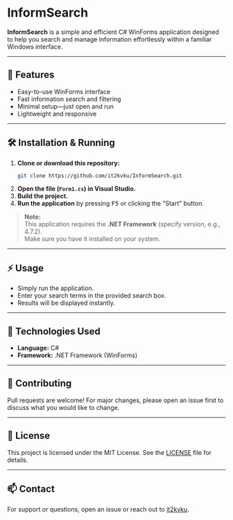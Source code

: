 # InformSearch

**InformSearch** is a simple and efficient C# WinForms application designed to help you search and manage information effortlessly within a familiar Windows interface.

---

## 🚀 Features

- Easy-to-use WinForms interface
- Fast information search and filtering
- Minimal setup—just open and run
- Lightweight and responsive

---

## 🛠️ Installation & Running

1. **Clone or download this repository:**
   ```bash
   git clone https://github.com/it2kvku/InformSearch.git
   ```
2. **Open the file (`Form1.cs`) in Visual Studio.**
3. **Build the project.**
4. **Run the application** by pressing <kbd>F5</kbd> or clicking the "Start" button.

> **Note:**  
> This application requires the **.NET Framework** (specify version, e.g., 4.7.2).  
> Make sure you have it installed on your system.

---

## ⚡ Usage

- Simply run the application.
- Enter your search terms in the provided search box.
- Results will be displayed instantly.

---

## 🧩 Technologies Used

- **Language:** C#
- **Framework:** .NET Framework (WinForms)

---

## 🤝 Contributing

Pull requests are welcome! For major changes, please open an issue first to discuss what you would like to change.

---

## 📄 License

This project is licensed under the MIT License. See the [LICENSE](LICENSE) file for details.

---

## 📫 Contact

For support or questions, open an issue or reach out to [it2kvku](https://github.com/it2kvku).
